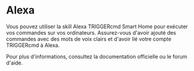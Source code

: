 # Alexa

Vous pouvez utiliser la skill Alexa TRIGGERcmd Smart Home pour exécuter vos commandes sur vos ordinateurs. Assurez-vous d'avoir ajouté des commandes avec des mots de voix clairs et d'avoir lié votre compte TRIGGERcmd à Alexa.

Pour plus d'informations, consultez la documentation officielle ou le forum d'aide.
